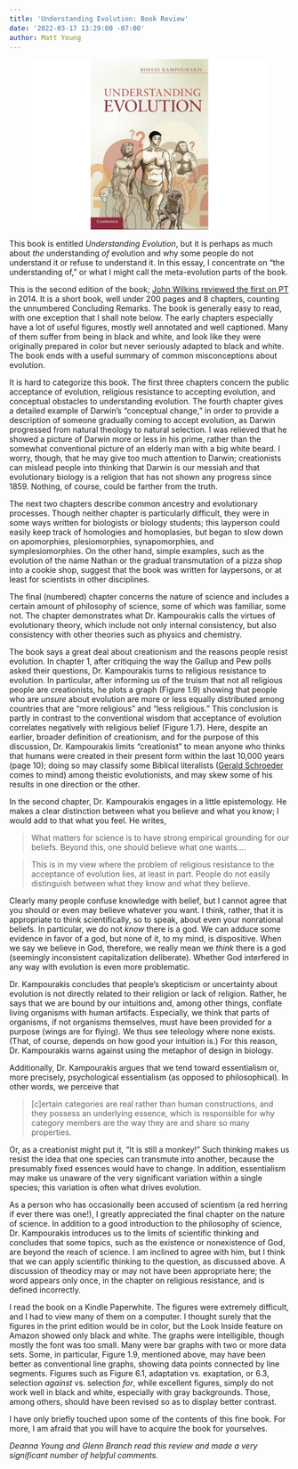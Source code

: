 ```yaml
---
title: 'Understanding Evolution: Book Review'
date: '2022-03-17 13:29:00 -07:00'
author: Matt Young
---
```

<figure>
<img src="/uploads/2021/Kampourakis_Cover.jpg" alt="Book cover"/>
<figcaption>
</figcaption>
</figure>

This book is entitled *Understanding Evolution*, but it is perhaps as much about *the* understanding *of* evolution and why some people do not understand it or refuse to understand it. In this essay, I concentrate  on “the understanding of,” or what I might call the meta-evolution parts of the book.

This is the second edition of the book; [John Wilkins reviewed the first on PT](http://pandasthumb.org/archives/2014/04/now-book-on-und.html) in 2014. It is a short book, well under 200 pages and 8 chapters, counting the unnumbered Concluding Remarks. The book is generally easy to read, with one exception that I shall note below. The early chapters especially have a lot of useful figures, mostly well annotated and well captioned. Many of them suffer from being in black and white, and look like they were originally prepared in color but never seriously adapted to black and white. The book ends with a useful summary of common misconceptions about evolution.

<!--more-->

It is hard to categorize this book. The first three chapters concern the public acceptance of evolution, religious resistance to accepting evolution, and conceptual obstacles to understanding evolution. The fourth chapter gives a detailed example of Darwin’s “conceptual change,” in order to provide a description of someone gradually coming to accept evolution, as Darwin progressed from natural theology to natural selection. I was relieved that he showed a picture of Darwin more or less in his prime, rather than the somewhat conventional picture of an elderly man with a big white beard. I worry, though, that he may give too much attention to Darwin; creationists can mislead people into thinking that Darwin is our messiah and that evolutionary biology is a religion that has not shown any progress since 1859. Nothing, of course, could be farther from the truth.  

The next two chapters describe common ancestry and evolutionary processes. Though neither chapter is particularly difficult, they were in some ways written for biologists or biology students; this layperson could easily keep track of homologies and homoplasies, but began to slow down on apomorphies, plesiomorphies, synapomorphies, and symplesiomorphies. On the other hand, simple examples, such as the evolution of the name Nathan or the gradual transmutation of a pizza shop into a cookie shop, suggest that the book was written for laypersons, or at least for scientists in other disciplines.

The final (numbered) chapter concerns the nature of science and includes a certain amount of philosophy of science, some of which was familiar, some not. The chapter demonstrates what Dr. Kampourakis calls the virtues of evolutionary theory, which include not only internal consistency, but also consistency with other theories such as physics and chemistry. 

The book says a great deal about creationism and the reasons people resist evolution. In chapter 1, after critiquing the way the Gallup and Pew polls asked their questions, Dr. Kampourakis turns to religious resistance to evolution. In particular, after informing us of the truism that not all religious people are creationists, he plots a graph (Figure 1.9) showing that people who are <i>unsure</i> about evolution are more or less equally distributed among countries that are “more religious” and “less religious.” This conclusion is partly in contrast to the conventional wisdom that acceptance of evolution correlates negatively with religious belief (Figure 1.7). Here, despite an earlier, broader definition of creationism, and for the purpose of this discussion, Dr. Kampourakis limits “creationist” to mean anyone who thinks that humans were created in their present form within the last 10,000 years (page 10); doing so may classify some Biblical literalists (<a href="http://pandasthumb.org/archives/2020/03/be-very-very-careful.html">Gerald Schroeder</a> comes to mind) among theistic evolutionists, and may skew some of his results in one direction or the other.

In the second chapter, Dr. Kampourakis engages in a little epistemology. He makes a clear distinction between what you believe and what you know; I would add to that what you feel. He writes,

>What matters for science is to have strong empirical grounding for our beliefs. Beyond this, one should believe what one wants.…

>This is in my view where the problem of religious resistance to the acceptance of evolution lies, at least in part. People do not easily distinguish between what they know and what they believe.

Clearly many people confuse knowledge with belief, but I cannot agree that you should or even may believe whatever you want. I think, rather, that it is appropriate to think scientifically, so to speak, about even your nonrational beliefs. In particular, we do not *know* there is a god. We can adduce some evidence in favor of a god, but none of it, to my mind, is dispositive. When we say we believe in God, therefore, we really mean we *think* there is a god (seemingly inconsistent capitalization deliberate). Whether God interfered in any way with evolution is even more problematic.

Dr. Kampourakis concludes that people’s skepticism or uncertainty about evolution is not directly related to their religion or lack of religion. Rather, he says that we are bound by our intuitions and, among other things, conflate living organisms with human artifacts. Especially, we think that parts of organisms, if not organisms themselves, must have been provided for a purpose (wings are for flying). We thus see teleology where none exists. (That, of course, depends on how good your intuition is.) For this reason, Dr. Kampourakis warns against using the metaphor of design in biology.

Additionally, Dr. Kampourakis argues that we tend toward essentialism or, more precisely, psychological essentialism (as opposed to philosophical). In other words, we perceive that 

>[c]ertain categories are real rather than human constructions, and they possess an underlying essence, which is responsible for why category members are the way they are and share so many properties.

Or, as a creationist might put it, “It is still a monkey!” Such thinking makes us resist the idea that one species can transmute into another, because the presumably fixed essences would have to change. In addition, essentialism may make us unaware of the very significant variation within a single species; this variation is often what drives evolution. 

As a person who has occasionally been accused of scientism (a red herring if ever there was one!), I greatly appreciated the final chapter on the nature of science. In addition to a good introduction to the philosophy of science, Dr. Kampourakis introduces us to the limits of scientific thinking and concludes that some topics, such as the existence or nonexistence of God, are beyond the reach of science. I am inclined to agree with him, but I think that we can apply scientific thinking to the question, as discussed above. A discussion of theodicy may or may not have been appropriate here; the word appears only once, in the chapter on religious resistance, and is defined incorrectly.

I read the book on a Kindle Paperwhite. The figures were extremely difficult, and I had to view many of them on a computer. I thought surely that the figures in the print edition would be in color, but the Look Inside feature on Amazon showed only black and white. The graphs were intelligible, though mostly the font was too small. Many were bar graphs with two or more data sets. Some, in particular, Figure 1.9, mentioned above, may have been better as conventional line graphs, showing data points connected by line segments. Figures such as Figure 6.1, adaptation vs. exaptation, or 6.3, selection *against* vs. selection *for*, while excellent figures, simply do not work well in black and white, especially with gray backgrounds. Those, among others, should have been revised so as to display better contrast.

I have only briefly touched upon some of the contents of this fine book. For more, I am afraid that you will have to acquire the book for yourselves.<br/>

<i>Deanna Young and Glenn Branch read this review and made a very significant number of helpful comments.</i>
